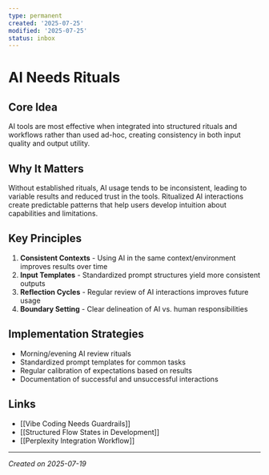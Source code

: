 ```yaml
---
type: permanent
created: '2025-07-25'
modified: '2025-07-25'
status: inbox
---
```

# AI Needs Rituals

## Core Idea
AI tools are most effective when integrated into structured rituals and workflows rather than used ad-hoc, creating consistency in both input quality and output utility.

## Why It Matters
Without established rituals, AI usage tends to be inconsistent, leading to variable results and reduced trust in the tools. Ritualized AI interactions create predictable patterns that help users develop intuition about capabilities and limitations.

## Key Principles
1. **Consistent Contexts** - Using AI in the same context/environment improves results over time
2. **Input Templates** - Standardized prompt structures yield more consistent outputs
3. **Reflection Cycles** - Regular review of AI interactions improves future usage
4. **Boundary Setting** - Clear delineation of AI vs. human responsibilities

## Implementation Strategies
- Morning/evening AI review rituals
- Standardized prompt templates for common tasks
- Regular calibration of expectations based on results
- Documentation of successful and unsuccessful interactions

## Links
- [[Vibe Coding Needs Guardrails]]
- [[Structured Flow States in Development]]
- [[Perplexity Integration Workflow]]

---

*Created on 2025-07-19*

